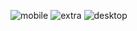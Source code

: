
![mobile](https://github.com/fatnaelbassraoui/bootsrap-example/assets/101737847/8446c5d7-0080-4193-ae08-2e1b382af9bb)
![extra](https://github.com/fatnaelbassraoui/bootsrap-example/assets/101737847/7be0145d-d6c6-48db-8c53-0a4d772077eb)
![desktop](https://github.com/fatnaelbassraoui/bootsrap-example/assets/101737847/fc4ac43a-9aba-46dd-9c79-c3fbf6dd5a4c)
